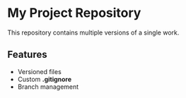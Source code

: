 # My Project Repository 
<p>This repository contains multiple versions of a single work.</p> 
<h2>Features</h2> 
<ul> 
  <li>Versioned files</li> 
  <li>Custom <b>.gitignore</b></li> 
  <li>Branch management</li> 
</ul> 
